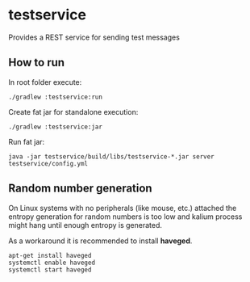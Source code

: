 # testservice

Provides a REST service for sending test messages

## How to run

In root folder execute:

```shell
./gradlew :testservice:run
```

Create fat jar for standalone execution:

```shell
./gradlew :testservice:jar
```

Run fat jar:

```shell
java -jar testservice/build/libs/testservice-*.jar server testservice/config.yml
```

## Random number generation

On Linux systems with no peripherals (like mouse, etc.) attached the entropy generation
for random numbers is too low and kalium process might hang until enough entropy is generated.

As a workaround it is recommended to install **haveged**.

```shell
apt-get install haveged
systemctl enable haveged
systemctl start haveged
```
